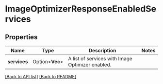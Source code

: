 # ImageOptimizerResponseEnabledServices

## Properties

Name | Type | Description | Notes
------------ | ------------- | ------------- | -------------
**services** | Option<**Vec<String>**> | A list of services with Image Optimizer enabled. | 

[[Back to API list]](../README.md#documentation-for-api-endpoints) [[Back to README]](../README.md)


